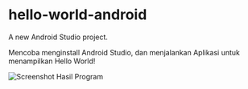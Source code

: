 # hello-world-android

A new Android Studio project.

Mencoba menginstall Android Studio, dan menjalankan Aplikasi untuk menampilkan Hello World!

![Screenshot Hasil Program](images/image_satu.png)
